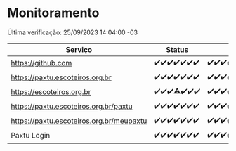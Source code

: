 # Monitoramento

Última verificação: 25/09/2023 14:04:00 -03

|Serviço|Status|Últimas 24h|
|---|---|---|
|https://github.com|<span title="2023-09-18: OK=24">✔️</span><span title="2023-09-19: OK=24">✔️</span><span title="2023-09-20: OK=24">✔️</span><span title="2023-09-21: OK=24">✔️</span><span title="2023-09-22: OK=24">✔️</span><span title="2023-09-23: OK=24">✔️</span><span title="2023-09-24: OK=18">✔️</span>|<span title="24/09/2023 15:06:00 -03 : 200">✔️</span><span title="24/09/2023 16:02:00 -03 : 200">✔️</span><span title="24/09/2023 17:04:00 -03 : 200">✔️</span><span title="24/09/2023 18:02:00 -03 : 200">✔️</span><span title="24/09/2023 19:03:00 -03 : 200">✔️</span><span title="24/09/2023 20:03:00 -03 : 200">✔️</span><span title="24/09/2023 21:29:00 -03 : 200">✔️</span><span title="24/09/2023 22:41:00 -03 : 200">✔️</span><span title="24/09/2023 23:14:00 -03 : 200">✔️</span><span title="25/09/2023 00:06:00 -03 : 200">✔️</span><span title="25/09/2023 01:07:00 -03 : 200">✔️</span><span title="25/09/2023 02:05:00 -03 : 200">✔️</span><span title="25/09/2023 03:08:00 -03 : 200">✔️</span><span title="25/09/2023 04:05:00 -03 : 200">✔️</span><span title="25/09/2023 05:09:00 -03 : 200">✔️</span><span title="25/09/2023 06:06:00 -03 : 200">✔️</span><span title="25/09/2023 07:06:00 -03 : 200">✔️</span><span title="25/09/2023 08:03:00 -03 : 200">✔️</span><span title="25/09/2023 09:11:00 -03 : 200">✔️</span><span title="25/09/2023 10:09:00 -03 : 200">✔️</span><span title="25/09/2023 11:05:00 -03 : 200">✔️</span><span title="25/09/2023 12:06:00 -03 : 200">✔️</span><span title="25/09/2023 13:07:00 -03 : 200">✔️</span><span title="25/09/2023 14:04:00 -03 : 200">✔️</span>|
|https://paxtu.escoteiros.org.br|<span title="2023-09-18: OK=24">✔️</span><span title="2023-09-19: OK=24">✔️</span><span title="2023-09-20: OK=24">✔️</span><span title="2023-09-21: OK=24">✔️</span><span title="2023-09-22: OK=24">✔️</span><span title="2023-09-23: OK=24">✔️</span><span title="2023-09-24: OK=18">✔️</span>|<span title="24/09/2023 15:06:00 -03 : 200">✔️</span><span title="24/09/2023 16:02:00 -03 : 200">✔️</span><span title="24/09/2023 17:04:00 -03 : 200">✔️</span><span title="24/09/2023 18:02:00 -03 : 200">✔️</span><span title="24/09/2023 19:03:00 -03 : 200">✔️</span><span title="24/09/2023 20:03:00 -03 : 200">✔️</span><span title="24/09/2023 21:29:00 -03 : 200">✔️</span><span title="24/09/2023 22:41:00 -03 : 200">✔️</span><span title="24/09/2023 23:14:00 -03 : 200">✔️</span><span title="25/09/2023 00:06:00 -03 : 200">✔️</span><span title="25/09/2023 01:07:00 -03 : 200">✔️</span><span title="25/09/2023 02:05:00 -03 : 200">✔️</span><span title="25/09/2023 03:08:00 -03 : 200">✔️</span><span title="25/09/2023 04:05:00 -03 : 200">✔️</span><span title="25/09/2023 05:09:00 -03 : 200">✔️</span><span title="25/09/2023 06:06:00 -03 : 200">✔️</span><span title="25/09/2023 07:06:00 -03 : 200">✔️</span><span title="25/09/2023 08:03:00 -03 : 200">✔️</span><span title="25/09/2023 09:11:00 -03 : 200">✔️</span><span title="25/09/2023 10:09:00 -03 : 200">✔️</span><span title="25/09/2023 11:05:00 -03 : 200">✔️</span><span title="25/09/2023 12:06:00 -03 : 200">✔️</span><span title="25/09/2023 13:07:00 -03 : 200">✔️</span><span title="25/09/2023 14:04:00 -03 : 200">✔️</span>|
|https://escoteiros.org.br|<span title="2023-09-18: OK=24">✔️</span><span title="2023-09-19: OK=24">✔️</span><span title="2023-09-20: OK=24">✔️</span><span title="2023-09-21: OK=23, Falhas=1">⚠️</span><span title="2023-09-22: OK=24">✔️</span><span title="2023-09-23: OK=24">✔️</span><span title="2023-09-24: OK=18">✔️</span>|<span title="24/09/2023 15:06:00 -03 : 200">✔️</span><span title="24/09/2023 16:02:00 -03 : 200">✔️</span><span title="24/09/2023 17:04:00 -03 : 200">✔️</span><span title="24/09/2023 18:02:00 -03 : 200">✔️</span><span title="24/09/2023 19:03:00 -03 : 200">✔️</span><span title="24/09/2023 20:03:00 -03 : 200">✔️</span><span title="24/09/2023 21:29:00 -03 : 200">✔️</span><span title="24/09/2023 22:41:00 -03 : 200">✔️</span><span title="24/09/2023 23:14:00 -03 : 200">✔️</span><span title="25/09/2023 00:06:00 -03 : 200">✔️</span><span title="25/09/2023 01:07:00 -03 : 200">✔️</span><span title="25/09/2023 02:05:00 -03 : 200">✔️</span><span title="25/09/2023 03:08:00 -03 : 200">✔️</span><span title="25/09/2023 04:05:00 -03 : 200">✔️</span><span title="25/09/2023 05:09:00 -03 : 200">✔️</span><span title="25/09/2023 06:06:00 -03 : 200">✔️</span><span title="25/09/2023 07:06:00 -03 : 200">✔️</span><span title="25/09/2023 08:03:00 -03 : 200">✔️</span><span title="25/09/2023 09:11:00 -03 : 200">✔️</span><span title="25/09/2023 10:09:00 -03 : 200">✔️</span><span title="25/09/2023 11:05:00 -03 : 200">✔️</span><span title="25/09/2023 12:06:00 -03 : 200">✔️</span><span title="25/09/2023 13:07:00 -03 : 200">✔️</span><span title="25/09/2023 14:04:00 -03 : 200">✔️</span>|
|https://paxtu.escoteiros.org.br/paxtu|<span title="2023-09-18: OK=24">✔️</span><span title="2023-09-19: OK=24">✔️</span><span title="2023-09-20: OK=24">✔️</span><span title="2023-09-21: OK=24">✔️</span><span title="2023-09-22: OK=24">✔️</span><span title="2023-09-23: OK=24">✔️</span><span title="2023-09-24: OK=18">✔️</span>|<span title="24/09/2023 15:06:00 -03 : 200">✔️</span><span title="24/09/2023 16:02:00 -03 : 200">✔️</span><span title="24/09/2023 17:05:00 -03 : 200">✔️</span><span title="24/09/2023 18:02:00 -03 : 200">✔️</span><span title="24/09/2023 19:03:00 -03 : 200">✔️</span><span title="24/09/2023 20:03:00 -03 : 200">✔️</span><span title="24/09/2023 21:29:00 -03 : 200">✔️</span><span title="24/09/2023 22:41:00 -03 : 200">✔️</span><span title="24/09/2023 23:14:00 -03 : 200">✔️</span><span title="25/09/2023 00:06:00 -03 : 200">✔️</span><span title="25/09/2023 01:07:00 -03 : 200">✔️</span><span title="25/09/2023 02:05:00 -03 : 200">✔️</span><span title="25/09/2023 03:08:00 -03 : 200">✔️</span><span title="25/09/2023 04:05:00 -03 : 200">✔️</span><span title="25/09/2023 05:09:00 -03 : 200">✔️</span><span title="25/09/2023 06:06:00 -03 : 200">✔️</span><span title="25/09/2023 07:06:00 -03 : 200">✔️</span><span title="25/09/2023 08:03:00 -03 : 200">✔️</span><span title="25/09/2023 09:11:00 -03 : 200">✔️</span><span title="25/09/2023 10:09:00 -03 : 200">✔️</span><span title="25/09/2023 11:05:00 -03 : 200">✔️</span><span title="25/09/2023 12:06:00 -03 : 200">✔️</span><span title="25/09/2023 13:07:00 -03 : 200">✔️</span><span title="25/09/2023 14:04:00 -03 : 200">✔️</span>|
|https://paxtu.escoteiros.org.br/meupaxtu|<span title="2023-09-18: OK=24">✔️</span><span title="2023-09-19: OK=24">✔️</span><span title="2023-09-20: OK=24">✔️</span><span title="2023-09-21: OK=24">✔️</span><span title="2023-09-22: OK=24">✔️</span><span title="2023-09-23: OK=24">✔️</span><span title="2023-09-24: OK=18">✔️</span>|<span title="24/09/2023 15:06:00 -03 : 200">✔️</span><span title="24/09/2023 16:02:00 -03 : 200">✔️</span><span title="24/09/2023 17:05:00 -03 : 200">✔️</span><span title="24/09/2023 18:02:00 -03 : 200">✔️</span><span title="24/09/2023 19:03:00 -03 : 200">✔️</span><span title="24/09/2023 20:03:00 -03 : 200">✔️</span><span title="24/09/2023 21:29:00 -03 : 200">✔️</span><span title="24/09/2023 22:41:00 -03 : 200">✔️</span><span title="24/09/2023 23:14:00 -03 : 200">✔️</span><span title="25/09/2023 00:06:00 -03 : 200">✔️</span><span title="25/09/2023 01:07:00 -03 : 200">✔️</span><span title="25/09/2023 02:05:00 -03 : 200">✔️</span><span title="25/09/2023 03:08:00 -03 : 200">✔️</span><span title="25/09/2023 04:05:00 -03 : 200">✔️</span><span title="25/09/2023 05:09:00 -03 : 200">✔️</span><span title="25/09/2023 06:06:00 -03 : 200">✔️</span><span title="25/09/2023 07:06:00 -03 : 200">✔️</span><span title="25/09/2023 08:03:00 -03 : 200">✔️</span><span title="25/09/2023 09:11:00 -03 : 200">✔️</span><span title="25/09/2023 10:09:00 -03 : 200">✔️</span><span title="25/09/2023 11:05:00 -03 : 200">✔️</span><span title="25/09/2023 12:06:00 -03 : 200">✔️</span><span title="25/09/2023 13:07:00 -03 : 200">✔️</span><span title="25/09/2023 14:04:00 -03 : 200">✔️</span>|
|Paxtu Login|<span title="2023-09-18: OK=24">✔️</span><span title="2023-09-19: OK=24">✔️</span><span title="2023-09-20: OK=24">✔️</span><span title="2023-09-21: OK=24">✔️</span><span title="2023-09-22: OK=24">✔️</span><span title="2023-09-23: OK=24">✔️</span><span title="2023-09-24: OK=18">✔️</span>|<span title="24/09/2023 15:06:00 -03 : 200">✔️</span><span title="24/09/2023 16:02:00 -03 : 200">✔️</span><span title="24/09/2023 17:05:00 -03 : 200">✔️</span><span title="24/09/2023 18:02:00 -03 : 200">✔️</span><span title="24/09/2023 19:03:00 -03 : 200">✔️</span><span title="24/09/2023 20:03:00 -03 : 200">✔️</span><span title="24/09/2023 21:29:00 -03 : 200">✔️</span><span title="24/09/2023 22:41:00 -03 : 200">✔️</span><span title="24/09/2023 23:14:00 -03 : 200">✔️</span><span title="25/09/2023 00:06:00 -03 : 200">✔️</span><span title="25/09/2023 01:07:00 -03 : 200">✔️</span><span title="25/09/2023 02:05:00 -03 : 200">✔️</span><span title="25/09/2023 03:08:00 -03 : 200">✔️</span><span title="25/09/2023 04:05:00 -03 : 200">✔️</span><span title="25/09/2023 05:09:00 -03 : 200">✔️</span><span title="25/09/2023 06:06:00 -03 : 200">✔️</span><span title="25/09/2023 07:06:00 -03 : 200">✔️</span><span title="25/09/2023 08:03:00 -03 : 200">✔️</span><span title="25/09/2023 09:11:00 -03 : 200">✔️</span><span title="25/09/2023 10:09:00 -03 : 200">✔️</span><span title="25/09/2023 11:05:00 -03 : 200">✔️</span><span title="25/09/2023 12:06:00 -03 : 200">✔️</span><span title="25/09/2023 13:07:00 -03 : 200">✔️</span><span title="25/09/2023 14:04:00 -03 : 200">✔️</span>|
